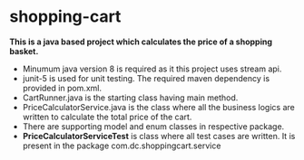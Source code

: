 # shopping-cart

**This is a java based project which calculates the price of a shopping basket.**
- Minumum java version 8 is required as it this project uses stream api.
- junit-5 is used for unit testing. The required maven dependency is provided in pom.xml.
- CartRunner.java is the starting class having main method.
- PriceCalculatorService.java is the class where all the business logics are written to calculate the total price of the cart.
- There are supporting model and enum classes in respective package.
- **PriceCalculatorServiceTest** is class where all test cases are written. It is present in the package com.dc.shoppingcart.service
